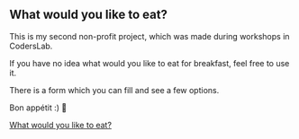 ## What would you like to eat?

This is my second non-profit project, which was made during workshops in CodersLab. 

If you have no idea what would you like to eat for breakfast, feel free to use it. 

There is a form which you can fill and see a few options. 

Bon appétit :) :spaghetti:

[What would you like to eat?](www.kitka.tarchalski.pl)